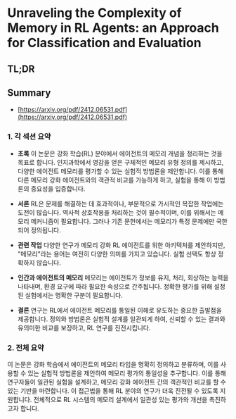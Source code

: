 # Unraveling the Complexity of Memory in RL Agents: an Approach for Classification and Evaluation
## TL;DR
## Summary
- [https://arxiv.org/pdf/2412.06531.pdf](https://arxiv.org/pdf/2412.06531.pdf)

### 1. 각 섹션 요약

- **초록**
  이 논문은 강화 학습(RL) 분야에서 에이전트의 메모리 개념을 정리하는 것을 목표로 합니다. 인지과학에서 영감을 얻은 구체적인 메모리 유형 정의를 제시하고, 다양한 에이전트 메모리를 평가할 수 있는 실험적 방법론을 제안합니다. 이를 통해 다른 메모리 강화 에이전트와의 객관적 비교를 가능하게 하고, 실험을 통해 이 방법론의 중요성을 입증합니다.

- **서론**
  RL은 문제를 해결하는 데 효과적이나, 부분적으로 가시적인 복잡한 작업에는 도전이 많습니다. 역사적 상호작용을 처리하는 것이 필수적이며, 이를 위해서는 메모리 메커니즘이 필요합니다. 그러나 기존 문헌에서는 메모리가 특정 문제에만 국한되어 정의됩니다.

- **관련 작업**
  다양한 연구가 메모리 강화 RL 에이전트를 위한 아키텍처를 제안하지만, "메모리"라는 용어는 여전히 다양한 의미를 가지고 있습니다. 실험 선택도 항상 정확하지 않습니다.

- **인간과 에이전트의 메모리**
  메모리는 에이전트가 정보를 유지, 처리, 회상하는 능력을 나타내며, 환경 요구에 따라 필요한 속성으로 간주됩니다. 정확한 평가를 위해 설정된 실험에서는 명확한 구분이 필요합니다.

- **결론**
  연구는 RL에서 에이전트 메모리를 통일된 이해로 유도하는 중요한 출발점을 제공합니다. 정의와 방법론은 실험적 설계를 일관되게 하여, 신뢰할 수 있는 결과와 유의미한 비교를 보장하고, RL 연구를 진전시킵니다.

### 2. 전체 요약
이 논문은 강화 학습에서 에이전트의 메모리 타입을 명확히 정의하고 분류하며, 이를 사용할 수 있는 실험적 방법론을 제안하여 메모리 평가의 통일성을 추구합니다. 이를 통해 연구자들이 일관된 실험을 설계하고, 메모리 강화 에이전트 간의 객관적인 비교를 할 수 있는 기반을 마련합니다. 이 접근법을 통해 RL 분야의 연구가 더욱 진전될 수 있도록 지원합니다. 전체적으로 RL 시스템의 메모리 설계에서 일관성 있는 평가와 개선을 촉진하고자 합니다.
